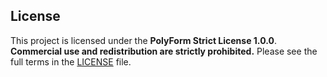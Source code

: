 ## License
This project is licensed under the **PolyForm Strict License 1.0.0**.
**Commercial use and redistribution are strictly prohibited.**
Please see the full terms in the [LICENSE](LICENSE) file.